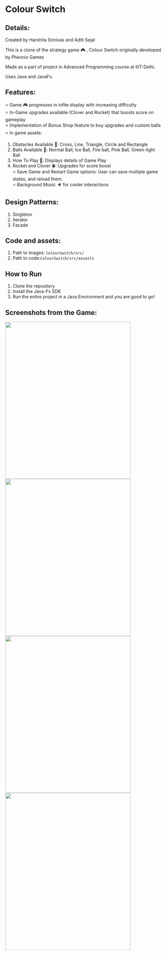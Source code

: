 # Colour Switch



## Details:
Created by Harshita Srinivas and Aditi Sejal

This is a clone of the strategy game :video_game: , Colour Switch originally developed by Pheonix Games

Made as a part of project in Advanced Programming course at IIIT-Delhi.

Uses Java and JavaFx.

## Features:
⭐️ Game :video_game: progresses in infite display with increasing difficulty </br>
⭐️ In-Game upgrades available (Clover and Rocket) that boosts score on gameplay </br>
⭐️ Implementation of Bonus Shop feature to buy upgrades and custom balls </br>
⭐️ In game assets: </br>
  1. Obstacles Available :red_circle:: Cross, Line, Triangle, Circle and Rectangle
  1. Balls Available :softball:: Normal Ball, Ice Ball, Fire ball, Pink Ball, Green-light Ball
  1. How To Play :page_facing_up:: Displays details of Game Play
  1. Rocket and Clover :four_leaf_clover:: Upgrades for score boost </br>
⭐️ Save Game and Restart Game options: User can save multiple game states, and reload them. </br>
⭐️ Background Music :speaker: for cooler interactions </br>

## Design Patterns:
1. Singleton
2. Iterator
3. Facade

## Code and assets:
1. Path to images: ```ColourSwitch/src/```
1. Path to code:```ColourSwitch/src/assests```

## How to Run
1. Clone the repository
2. Install the Java-Fx SDK
3. Run the entire project in a Java Environment and you are good to go!

## Screenshots from the Game:
<img src="Screenshots/finalstart.png" width="400" height="500" style="margin-right: 5px;"/>   
<img src="Screenshots/final shop.png" width="400" height="500" />
<img src="Screenshots/finalgameplay.png" width="400" height="500" />   
<img src="Screenshots/finalend.png" width="400" height="500" />
